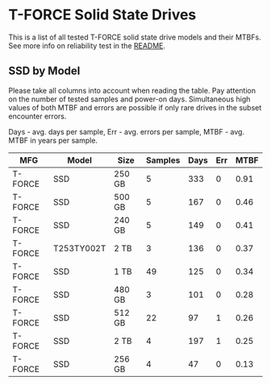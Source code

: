 T-FORCE Solid State Drives
==========================

This is a list of all tested T-FORCE solid state drive models and their MTBFs. See
more info on reliability test in the [README](https://github.com/linuxhw/SMART).

SSD by Model
------------

Please take all columns into account when reading the table. Pay attention on the
number of tested samples and power-on days. Simultaneous high values of both MTBF
and errors are possible if only rare drives in the subset encounter errors.

Days - avg. days per sample,
Err  - avg. errors per sample,
MTBF - avg. MTBF in years per sample.

| MFG       | Model              | Size   | Samples | Days  | Err   | MTBF |
|-----------|--------------------|--------|---------|-------|-------|------|
| T-FORCE   | SSD                | 250 GB | 5       | 333   | 0     | 0.91   |
| T-FORCE   | SSD                | 500 GB | 5       | 167   | 0     | 0.46   |
| T-FORCE   | SSD                | 240 GB | 5       | 149   | 0     | 0.41   |
| T-FORCE   | T253TY002T         | 2 TB   | 3       | 136   | 0     | 0.37   |
| T-FORCE   | SSD                | 1 TB   | 49      | 125   | 0     | 0.34   |
| T-FORCE   | SSD                | 480 GB | 3       | 101   | 0     | 0.28   |
| T-FORCE   | SSD                | 512 GB | 22      | 97    | 1     | 0.26   |
| T-FORCE   | SSD                | 2 TB   | 4       | 197   | 1     | 0.25   |
| T-FORCE   | SSD                | 256 GB | 4       | 47    | 0     | 0.13   |
